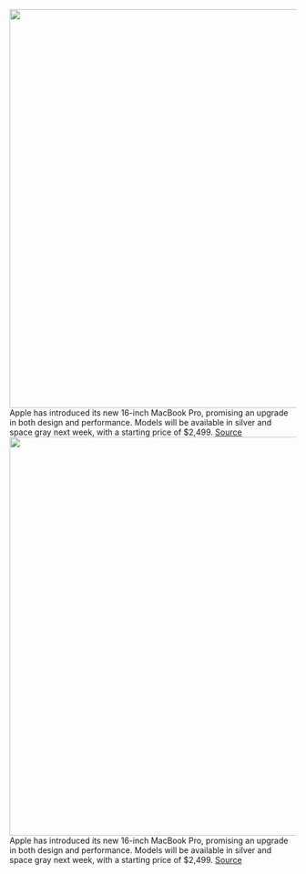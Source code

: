 <img src='https://cdn.vox-cdn.com/thumbor/r2WRxg3gJAkFFuBiwkKdYXRa9-8=/0x0:1908x1076/1200x800/filters:focal(802x386:1106x690)/cdn.vox-cdn.com/uploads/chorus_image/image/70012027/lcimg_982af7b3_d14a_4a82_8073_a94b6e73fdd5.0.jpg' width='700px' /><br/>
Apple has introduced its new 16-inch MacBook Pro, promising an upgrade in both design and performance. Models will be available in silver and space gray next week, with a starting price of $2,499.
<a href='https://www.theverge.com/2021/10/18/22727213/apple-macbook-pro-16-specs-features-price-release-date'> Source <a/><img src='https://cdn.vox-cdn.com/thumbor/r2WRxg3gJAkFFuBiwkKdYXRa9-8=/0x0:1908x1076/1200x800/filters:focal(802x386:1106x690)/cdn.vox-cdn.com/uploads/chorus_image/image/70012027/lcimg_982af7b3_d14a_4a82_8073_a94b6e73fdd5.0.jpg' width='700px' /><br/>
Apple has introduced its new 16-inch MacBook Pro, promising an upgrade in both design and performance. Models will be available in silver and space gray next week, with a starting price of $2,499.
<a href='https://www.theverge.com/2021/10/18/22727213/apple-macbook-pro-16-specs-features-price-release-date'> Source <a/>